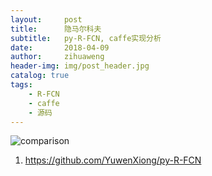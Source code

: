 ```yaml
---
layout:     post
title:      隐马尔科夫
subtitle:   py-R-FCN, caffe实现分析
date:       2018-04-09
author:     zihuaweng
header-img: img/post_header.jpg
catalog: true
tags:
    - R-FCN
    - caffe
    - 源码
---
```




![comparison](http://zihuaweng.github.io/post_images/region_proposal/comparison.png)

1. https://github.com/YuwenXiong/py-R-FCN

